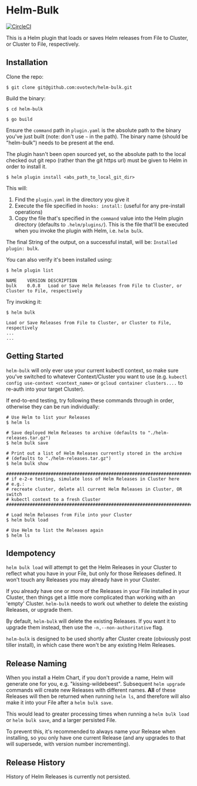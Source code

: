 # Helm-Bulk

[![CircleCI](https://circleci.com/gh/ovotech/helm-bulk/tree/master.svg?style=svg&circle-token=0171f4a6c05ad17bc42cd34d04bef0b9df026dbb)](https://circleci.com/gh/ovotech/helm-bulk/tree/master)

This is a Helm plugin that loads or saves Helm releases from File to Cluster,
or Cluster to File, respectively.

## Installation

Clone the repo:

```
$ git clone git@github.com:ovotech/helm-bulk.git
```

Build the binary:

```
$ cd helm-bulk

$ go build
```

Ensure the `command` path in `plugin.yaml` is the absolute path to the binary you've just built (note: don't use `~` in the path). The binary name (should be "helm-bulk") needs to be present at the end.

The plugin hasn't been open sourced yet, so the absolute path to the local checked out git repo (rather than the git https url) must be given to Helm in order to install it.

```
$ helm plugin install <abs_path_to_local_git_dir>
```

This will:

1. Find the `plugin.yaml` in the directory you give it
2. Execute the file specified in `hooks: install:` (useful for any pre-install
  operations)
3. Copy the file that's specified in the `command` value into the Helm plugin directory (defaults to `.helm/plugins/`). This is the file that'll be executed when you invoke the plugin with Helm, i.e. `helm bulk`.

The final String of the output, on a successful install, will be: `Installed plugin: bulk`.


You can also verify it's been installed using:

```
$ helm plugin list                                     

NAME	VERSION	DESCRIPTION
bulk	0.0.8  	Load or Save Helm Releases from File to Cluster, or Cluster to File, respectively
```

Try invoking it:

```
$ helm bulk

Load or Save Releases from File to Cluster, or Cluster to File, respectively
...
...
```

## Getting Started

`helm-bulk` will only ever use your current kubectl context, so make sure
you've switched to whatever Context/Cluster you want to use (e.g. `kubectl
  config use-context <context_name>` or `gcloud container clusters....` to
  re-auth into your target Cluster).

If end-to-end testing, try following these commands through in order, otherwise
they can be run individually:

```
# Use Helm to list your Releases
$ helm ls

# Save deployed Helm Releases to archive (defaults to "./helm-releases.tar.gz")
$ helm bulk save

# Print out a list of Helm Releases currently stored in the archive
# (defaults to "./helm-releases.tar.gz")
$ helm bulk show

###############################################################################
# if e-2-e testing, simulate loss of Helm Releases in Cluster here
# e.g.:
# recreate cluster, delete all current Helm Releases in Cluster, OR switch
# kubectl context to a fresh Cluster
###############################################################################

# Load Helm Releases from File into your Cluster
$ helm bulk load

# Use Helm to list the Releases again
$ helm ls
```

## Idempotency

`helm bulk load` will attempt to get the Helm Releases in your Cluster to reflect what you have in your File, but only for those Releases defined. It won't touch any Releases you may already have in your Cluster.

If you already have one or more of the Releases in your File installed in your
Cluster, then things get a little more complicated than working with an 'empty'
Cluster. `helm-bulk` needs to work out whether to delete the existing Releases,
or upgrade them.

By default, `helm-bulk` will delete the existing Releases. If you want it to upgrade them instead, then use the `-n,--non-authoritative` flag.

`helm-bulk` is designed to be used shortly after Cluster create (obviously post tiller install), in which case there won't be any existing Helm Releases.

## Release Naming

When you install a Helm Chart, if you don't provide a name, Helm will generate one for you, e.g. "kissing-wildebeest". Subsequent `helm upgrade` commands
will create new Releases with different names. **All** of these Releases will then be returned when running `helm ls`, and therefore will also make it into your File after a `helm bulk save`.

This would lead to greater processing times when running a `helm bulk load` or
`helm bulk save`, and a larger persisted File.

To prevent this, it's recommended to always name your Release when installing,
so you only have one current Release (and any upgrades to that will supersede,
with version number incrementing).

## Release History

History of Helm Releases is currently not persisted.
